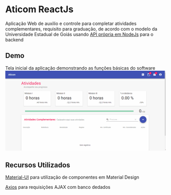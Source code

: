 # Aticom ReactJs

Aplicação Web de auxilio e controle para completar atividades complementares, requisito para graduação, de acordo com o modelo da Universidade Estadual de Goiás usando [API própria em NodeJs](https://github.com/HigorJSilva/stock-it-NodeJs) para o backend 

## Demo
Tela inicial da aplicação demonstrando as funções básicas do software
![Feed](/demo/FeedDemo.gif)

## Recursos Utilizados

[Material-UI](https://material-ui.com) para utilização de componentes em Material Design

[Axios](https://github.com/axios/axios) para requisições AJAX com banco dedados

